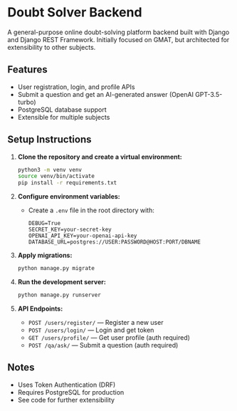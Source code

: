# Doubt Solver Backend

A general-purpose online doubt-solving platform backend built with Django and Django REST Framework. Initially focused on GMAT, but architected for extensibility to other subjects.

## Features
- User registration, login, and profile APIs
- Submit a question and get an AI-generated answer (OpenAI GPT-3.5-turbo)
- PostgreSQL database support
- Extensible for multiple subjects

## Setup Instructions

1. **Clone the repository and create a virtual environment:**
    ```bash
    python3 -m venv venv
    source venv/bin/activate
    pip install -r requirements.txt
    ```

2. **Configure environment variables:**
    - Create a `.env` file in the root directory with:
      ```env
      DEBUG=True
      SECRET_KEY=your-secret-key
      OPENAI_API_KEY=your-openai-api-key
      DATABASE_URL=postgres://USER:PASSWORD@HOST:PORT/DBNAME
      ```

3. **Apply migrations:**
    ```bash
    python manage.py migrate
    ```

4. **Run the development server:**
    ```bash
    python manage.py runserver
    ```

5. **API Endpoints:**
    - `POST /users/register/` — Register a new user
    - `POST /users/login/` — Login and get token
    - `GET /users/profile/` — Get user profile (auth required)
    - `POST /qa/ask/` — Submit a question (auth required)

## Notes
- Uses Token Authentication (DRF)
- Requires PostgreSQL for production
- See code for further extensibility 